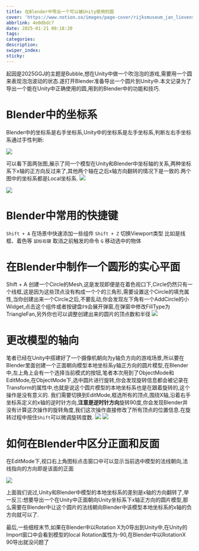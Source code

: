 ```yaml
---
title: 在Blender中导出一个可以被Unity使用的圆
cover: 'https://www.notion.so/images/page-cover/rijksmuseum_jan_lievens_1627.jpg'
abbrlink: 4e0dbdc7
date: 2025-01-21 00:18:20
tags:
categories:
description:
swiper_index:
sticky:
---
```


起因是2025GGJ的主题是Bubble,想在Unity中做一个吹泡泡的游戏,需要用一个圆来表现泡泡波动的状态.遂打开Blender准备导出一个圆片到Unity中.本文记录为了导出一个能在Unity中正确使用的圆,用到的Blender中的功能和技巧.

# Blender中的坐标系

Blender中的坐标系是右手坐标系,Unity中的坐标系是左手坐标系,判断左右手坐标系通过手性判断:

![](Blender/image-1.png)

可以看下面两张图,展示了同一个模型在Unity和Blender中坐标轴的关系,两种坐标系下x轴的正方向反过来了,其他两个轴在之后x轴方向翻转的情况下是一致的.两个图中的坐标系都是Local坐标系.
![](在Blender中导出一个可以被Unity使用的圆/image.png)

![](在Blender中导出一个可以被Unity使用的圆/image-1.png)

# Blender中常用的快捷键

`Shift + A` 在场景中快速添加一些组件
`Shift + Z` 切换Viewport类型 比如是线框、着色等
`鼠标右键` 取消之前触发的命令
`G` 移动选中的物体

# 在Blender中制作一个圆形的实心平面

Shift + A 创建一个Circle的Mesh,这是发现即便是在着色视口下,Circle仍然只有一个线框,这是因为这些顶点没有构成一个个的三角形,需要设置这个Circle的填充属性,当你创建出来一个Circle之后,不要乱动,你会发现左下角有一个AddCircle的小Widget,点击这个组件或者按键盘`F9`会展开弹窗,在弹窗中修改FillType为TriangleFan,另外你也可以调整创建出来的圆片的顶点数和半径
![](在Blender中导出一个可以被Unity使用的圆/image-5.png)

# 更改模型的轴向

笔者已经在Unity中搭建好了一个摄像机朝向为y轴负方向的游戏场景,所以要在Blender里面创建一个正面朝向模型本地坐标系y轴正方向的圆片模型,在Blender中,左上角上会有一个选择当前模式的按钮,笔者本次用到了ObjectMode和EditMode,在ObjectMode下,选中圆片进行旋转,你会发现旋转信息都会被记录在Transform的属性中,也就是说这个圆片模型的本地坐标系也是在跟着旋转的,这个操作是没有意义的.
我们需要切换到EditMode,框选所有的顶点,围绕X轴,沿着右手坐标系定义的x轴的逆时针方向,**注意是逆时针方向**旋转90度,你会发现Blender并没有计算这次操作的旋转角度,我们这次操作直接修改了所有顶点的位置信息.在旋转过程中按住`Shift`可以微调旋转度数.
![](在Blender中导出一个可以被Unity使用的圆/image-2.png)
![](在Blender中导出一个可以被Unity使用的圆/image-3.png)


# 如何在Blender中区分正面和反面

在EditMode下,视口右上角图标点击窗口中可以显示当前选中模型的法线朝向,法线指向的方向即是该面的正面

![](在Blender中导出一个可以被Unity使用的圆/image-4.png)

上面我们说过,Unity和Blender中模型的本地坐标系的差别是x轴的方向翻转了,举一反三:想要导出一个在Unity中正面朝向Unity坐标系下x轴正方向的圆片模型,那么需要在Blender中让这个圆片的法线朝向Blender中该模型本地坐标系的x轴的负方向就可以了.

最后,一些细枝末节,如果在Blender中以Rotation X为0导出到Unity中,在Unity的Import窗口中会看到模型的local Rotation属性为-90,在Blender中以RotationX 90导出就没问题了
